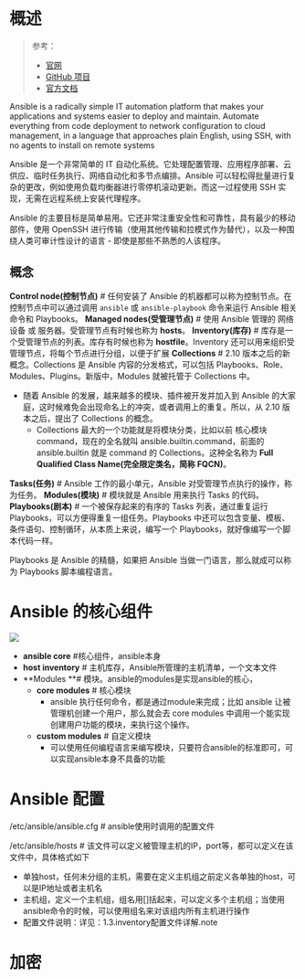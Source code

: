 # 概述
> 参考：
> - [官网](https://www.ansible.com/)
> - [GitHub 项目](https://github.com/ansible/ansible)
> - [官方文档](https://docs.ansible.com/ansible/latest/index.html)

Ansible is a radically simple IT automation platform that makes your applications and systems easier to deploy and maintain. Automate everything from code deployment to network configuration to cloud management, in a language that approaches plain English, using SSH, with no agents to install on remote systems
​

Ansible 是一个非常简单的 IT 自动化系统。它处理配置管理、应用程序部署、云供应、临时任务执行、网络自动化和多节点编排。Ansible 可以轻松得批量进行复杂的更改，例如使用负载均衡器进行零停机滚动更新。而这一过程使用 SSH 实现，无需在远程系统上安装代理程序。
​

Ansible 的主要目标是简单易用。它还非常注重安全性和可靠性，具有最少的移动部件，使用 OpenSSH 进行传输（使用其他传输和拉模式作为替代），以及一种围绕人类可审计性设计的语言 - 即使是那些不熟悉的人该程序。


## 概念
**Control node(控制节点)** # 任何安装了 Ansible 的机器都可以称为控制节点。在控制节点中可以通过调用 `ansible` 或 `ansible-playbook` 命令来运行 Ansible 相关命令和 Playbooks。
**Managed nodes(受管理节点)** # 使用 Ansible 管理的 网络设备 或 服务器。受管理节点有时候也称为 **hosts**。
**Inventory(库存)** # 库存是一个受管理节点的列表。库存有时候也称为 **hostfile**。Inventory 还可以用来组织受管理节点，将每个节点进行分组，以便于扩展
**Collections** # 2.10 版本之后的新概念。Collections 是 Ansible 内容的分发格式，可以包括 Playbooks、Role、Modules、Plugins。新版中，Modules 就被托管于 Collections 中。 

- 随着 Ansible 的发展，越来越多的模块、插件被开发并加入到 Ansible 的大家庭，这时候难免会出现命名上的冲突，或者调用上的重复。所以，从 2.10 版本之后，提出了 Collections 的概念。
   - Collections 最大的一个功能就是将模块分类，比如以前 核心模块 command，现在的全名就叫 ansible.builtin.command，前面的 ansible.builtin 就是 command 的 Collections。这种全名称为 **Full Qualified Class Name(完全限定类名，简称 FQCN)**。

**Tasks(任务)** # Ansible 工作的最小单元，Ansible 对受管理节点执行的操作，称为任务。
**Modules(模块)** # 模块就是 Ansible 用来执行 Tasks 的代码。
**Playbooks(剧本)** # 一个被保存起来的有序的 Tasks 列表，通过重复运行 Playbooks，可以方便得重复一组任务。Playbooks 中还可以包含变量、模板、条件语句、控制循环，从本质上来说，编写一个 Playbooks，就好像编写一个脚本代码一样。
​

Playbooks 是 Ansible 的精髓，如果把 Ansible 当做一门语言，那么就成可以称为 Playbooks 脚本编程语言。
# Ansible 的核心组件
![](https://cdn.nlark.com/yuque/0/2021/jpeg/12851928/1616125280904-828340be-8634-4a3f-a97b-d4600818bd6e.jpeg#height=680&id=i9awO&margin=%5Bobject%20Object%5D&originHeight=680&originWidth=1025&originalType=binary&ratio=1&size=0&status=done&style=none&width=1025)

- **ansible core** #核心组件，ansible本身
- **host inventory** # 主机库存，Ansible所管理的主机清单，一个文本文件
- **Modules **# 模块。ansible的modules是实现ansible的核心，
   - **core modules**	# 核心模块
      - ansible 执行任何命令，都是通过module来完成；比如 ansible 让被管理机创建一个用户，那么就会去 core modules 中调用一个能实现创建用户功能的模块，来执行这个操作。
   - **custom modules** # 自定义模块
      - 可以使用任何编程语言来编写模块，只要符合ansible的标准即可，可以实现ansible本身不具备的功能


# Ansible 配置
/etc/ansible/ansible.cfg # ansible使用时调用的配置文件

/etc/ansible/hosts # 该文件可以定义被管理主机的IP，port等，都可以定义在该文件中，具体格式如下

- 单独host，任何未分组的主机，需要在定义主机组之前定义各单独的host，可以是IP地址或者主机名
- 主机组，定义一个主机组，组名用[]括起来，可以定义多个主机组；当使用ansible命令的时候，可以使用组名来对该组内所有主机进行操作
- 配置文件说明：详见：1.3.inventory配置文件详解.note


# 加密
